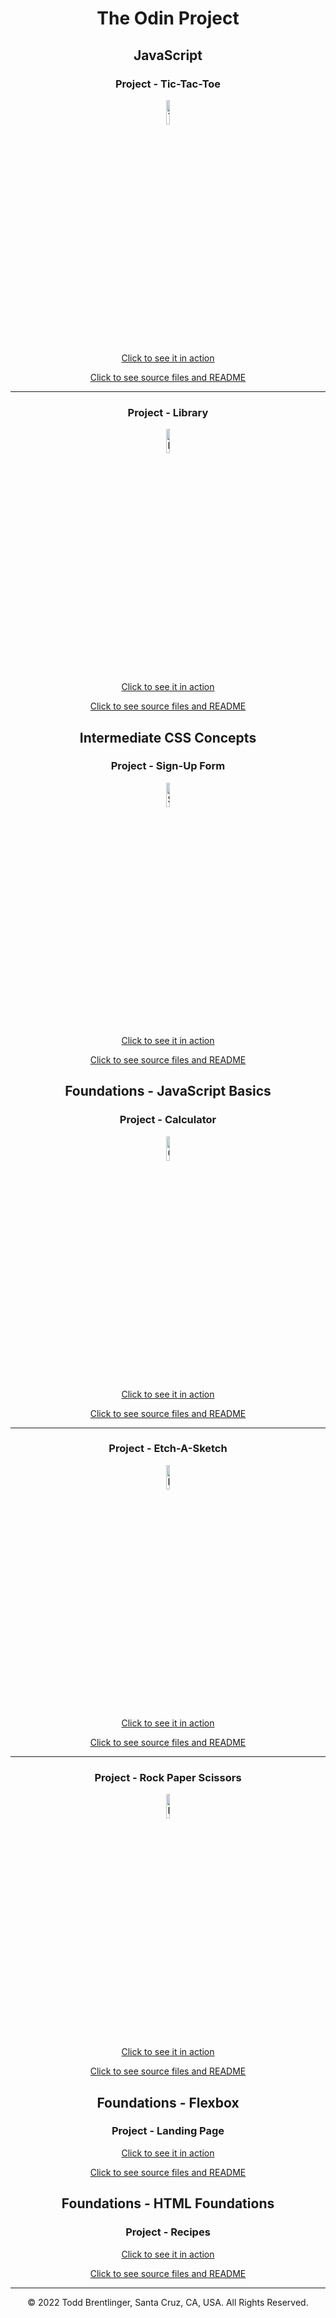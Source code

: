 <h1 align="center">The Odin Project</h1>

<h2 align="center">JavaScript</h2>

<h3 align="center">Project - Tic-Tac-Toe</h3>

<p align="center">
    <img src="https://toddbrentlinger.github.io/odin-project/javascript/organizing-your-js-code/project-tic-tac-toe/favicon/android-chrome-192x192.png" width="10%" alt="Tic-Tac-Toe project icon">
</p>

<p align="center">
    <a href="https://toddbrentlinger.github.io/odin-project/javascript/organizing-your-js-code/project-tic-tac-toe">Click to see it in action</a>
</p>

<p align="center">
    <a href="javascript/organizing-your-js-code/project-tic-tac-toe">Click to see source files and README</a>
</p>

<hr/>

<h3 align="center">Project - Library</h3>

<p align="center">
    <img src="https://toddbrentlinger.github.io/odin-project/javascript/organizing-your-js-code/project-library/favicon/android-chrome-192x192.png" width="10%" alt="Library project icon">
</p>

<p align="center">
    <a href="https://toddbrentlinger.github.io/odin-project/javascript/organizing-your-js-code/project-library">Click to see it in action</a>
</p>

<p align="center">
    <a href="javascript/organizing-your-js-code/project-library">Click to see source files and README</a>
</p>

<h2 align="center">Intermediate CSS Concepts</h2>

<h3 align="center">Project - Sign-Up Form</h3>

<p align="center">
    <img src="https://toddbrentlinger.github.io/odin-project/intermediate-html-and-css/intermediate-css-concepts/project-sign-up-form/favicon/android-chrome-192x192.png" width="10%" alt="Sign Up Form project icon">
</p>

<p align="center">
    <a href="https://toddbrentlinger.github.io/odin-project/intermediate-html-and-css/intermediate-css-concepts/project-sign-up-form">Click to see it in action</a>
</p>

<p align="center">
    <a href="intermediate-html-and-css/intermediate-css-concepts/project-sign-up-form">Click to see source files and README</a>
</p>

<h2 align="center">Foundations - JavaScript Basics</h2>

<h3 align="center">Project - Calculator</h3>

<p align="center">
    <img src="https://toddbrentlinger.github.io/odin-project/foundations/javascript-basics/project-calculator/favicon/android-chrome-192x192.png" width="10%" alt="Calculator project icon">
</p>

<p align="center">
    <a href="https://toddbrentlinger.github.io/odin-project/foundations/javascript-basics/project-calculator/">Click to see it in action</a>
</p>

<p align="center">
    <a href="foundations/javascript-basics/project-calculator">Click to see source files and README</a>
</p>

<hr />

<h3 align="center">Project - Etch-A-Sketch</h3>

<p align="center">
    <img src="https://toddbrentlinger.github.io/odin-project/foundations/javascript-basics/project-etch-a-sketch/favicon/android-chrome-192x192.png" width="10%" alt="Etch-A-Sketch project icon">
</p>

<p align="center">
    <a href="https://toddbrentlinger.github.io/odin-project/foundations/javascript-basics/project-etch-a-sketch/">Click to see it in action</a>
</p>

<p align="center">
    <a href="foundations/javascript-basics/project-etch-a-sketch">Click to see source files and README</a>
</p>

<hr />

<h3 align="center">Project - Rock Paper Scissors</h3>

<p align="center">
    <img src="https://toddbrentlinger.github.io/odin-project/foundations/javascript-basics/project-rock-paper-scissors/favicon/android-chrome-192x192.png" width="10%" alt="Rock Paper Scissors project icon">
</p>

<p align="center">
    <a href="https://toddbrentlinger.github.io/odin-project/foundations/javascript-basics/project-rock-paper-scissors/">Click to see it in action</a>
</p>

<p align="center">
    <a href="foundations/javascript-basics/project-rock-paper-scissors">Click to see source files and README</a>
</p>

<h2 align="center">Foundations - Flexbox</h2>

<h3 align="center">Project - Landing Page</h3>

<p align="center">
    <a href="https://toddbrentlinger.github.io/odin-project/foundations/flexbox/project-landing-page">Click to see it in action</a>
</p>

<p align="center">
    <a href="foundations/flexbox/project-landing-page">Click to see source files and README</a>
</p>

<h2 align="center">Foundations - HTML Foundations</h2>

<h3 align="center">Project - Recipes</h3>

<p align="center">
    <a href="https://toddbrentlinger.github.io/odin-project/foundations/html-foundations/project-recipes">Click to see it in action</a>
</p>

<p align="center">
    <a href="foundations/html-foundations/project-recipes">Click to see source files and README</a>
</p>

- - -
<p align="center">© 2022 Todd Brentlinger, Santa Cruz, CA, USA. All Rights Reserved.</p>